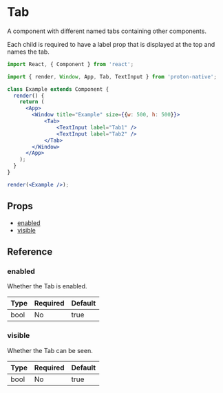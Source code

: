 # Tab

A component with different named tabs containing other components.

Each child is required to have a label prop that is displayed at the top and names the tab.

```jsx
import React, { Component } from 'react';

import { render, Window, App, Tab, TextInput } from 'proton-native';

class Example extends Component {
  render() {
    return (
      <App>
        <Window title="Example" size={{w: 500, h: 500}}>
            <Tab>
                <TextInput label="Tab1" />
                <TextInput label="Tab2" />
            </Tab>
        </Window>
      </App>
    );
  }
}

render(<Example />);
```

## Props

- [enabled](#enabled)
- [visible](#visible)

## Reference

### enabled

Whether the Tab is enabled.

| **Type** | **Required** | **Default** |
| --- | --- | --- |
| bool | No | true |

### visible

Whether the Tab can be seen.

| **Type** | **Required** | **Default** |
| --- | --- | --- |
| bool | No | true |